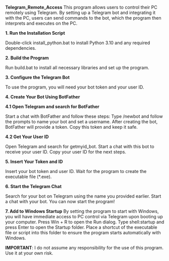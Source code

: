 **Telegram_Remote_Access**
This program allows users to control their PC remotely using Telegram. By setting up a Telegram bot and integrating it with the PC, users can send commands to the bot, which the program then interprets and executes on the PC.

**1. Run the Installation Script** 

Double-click install_python.bat to install Python 3.10 and any required dependencies.

**2. Build the Program** 

Run build.bat to install all necessary libraries and set up the program.

**3. Configure the Telegram Bot**

To use the program, you will need your bot token and your user ID.

**4. Create Your Bot Using BotFather**

**4.1 Open Telegram and search for BotFather**
   
Start a chat with BotFather and follow these steps:
Type /newbot and follow the prompts to name your bot and set a username.
After creating the bot, BotFather will provide a token. Copy this token and keep it safe.

**4.2 Get Your User ID**

Open Telegram and search for getmyid_bot.
Start a chat with this bot to receive your user ID. Copy your user ID for the next steps.

**5. Insert Your Token and ID** 

Insert your bot token and user ID. 
Wait for the program to create the executable file (*.exe).

**6. Start the Telegram Chat** 

Search for your bot on Telegram using the name you provided earlier. 
Start a chat with your bot. 
You can now start the program!

**7. Add to Windows Startup** 
By setting the program to start with Windows, you will have immediate access to PC control via Telegram upon booting up your computer.
Press Win + R to open the Run dialog.
Type shell:startup and press Enter to open the Startup folder.
Place a shortcut of the executable file or script into this folder to ensure the program starts automatically with Windows.

**IMPORTANT**: I do not assume any responsibility for the use of this program. Use it at your own risk.

